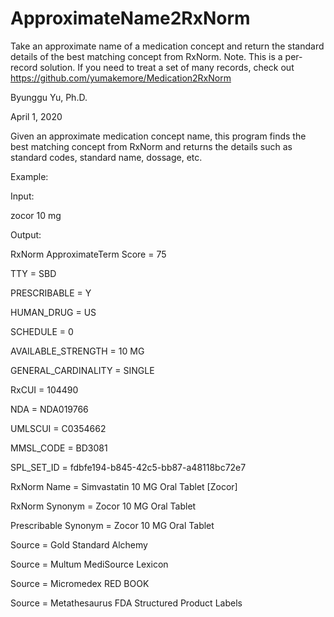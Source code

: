 # ApproximateName2RxNorm

Take an approximate name of a medication concept and return the standard details of the best matching concept from RxNorm.
Note. This is a per-record solution. If you need to treat a set of many records, check out  https://github.com/yumakemore/Medication2RxNorm

Byunggu Yu, Ph.D.

April 1, 2020

Given an approximate medication concept name, this program finds the best matching concept from RxNorm and returns the details such as standard codes, standard name, dossage, etc.

Example:

Input:

zocor 10 mg

Output:

RxNorm ApproximateTerm Score = 75

TTY = SBD

PRESCRIBABLE = Y

HUMAN_DRUG = US

SCHEDULE = 0

AVAILABLE_STRENGTH = 10 MG

GENERAL_CARDINALITY = SINGLE

RxCUI = 104490

NDA = NDA019766

UMLSCUI = C0354662

MMSL_CODE = BD3081

SPL_SET_ID = fdbfe194-b845-42c5-bb87-a48118bc72e7

RxNorm Name = Simvastatin 10 MG Oral Tablet [Zocor]

RxNorm Synonym = Zocor 10 MG Oral Tablet

Prescribable Synonym = Zocor 10 MG Oral Tablet

Source = Gold Standard Alchemy

Source = Multum MediSource Lexicon

Source = Micromedex RED BOOK

Source = Metathesaurus FDA Structured Product Labels
